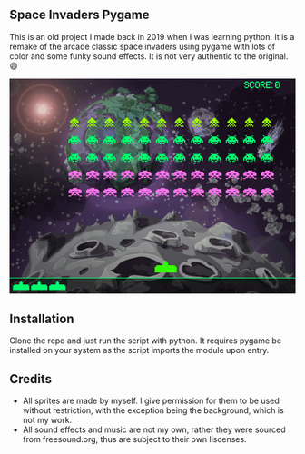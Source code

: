 ## Space Invaders Pygame

This is an old project I made back in 2019 when I was learning python. It is a remake of the arcade classic space invaders using pygame with lots of color and some funky sound effects. It is not very authentic to the original. :smile:

![screenshot](img/gameplay.gif)

## Installation

Clone the repo and just run the script with python. It requires pygame be installed on your system as the script imports the module upon entry.

## Credits

- All sprites are made by myself. I give permission for them to be used without
  restriction, with the exception being the background, which is not my work.
- All sound effects and music are not my own, rather they were sourced from
  freesound.org, thus are subject to their own liscenses.
  
